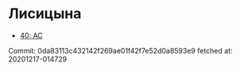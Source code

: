 # Лисицына
- [40: AC](40.md)

Commit: 0da83113c432142f269ae01f42f7e52d0a8593e9
 fetched at: 20201217-014729

